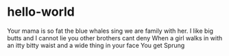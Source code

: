 # hello-world
Your mama is so fat the blue whales sing we are family with her. 
I like big butts and I cannot lie you other brothers cant deny
When a girl walks in with an itty bitty waist
and a wide thing in your face
You get Sprung 
